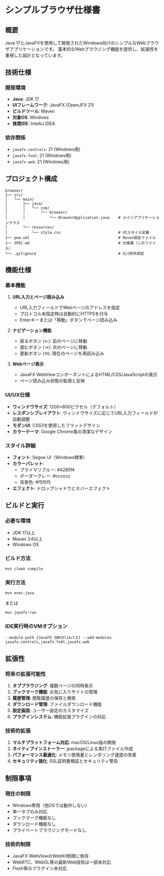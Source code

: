 # シンプルブラウザ仕様書

## 概要
Java 17とJavaFXを使用して開発されたWindows向けのシンプルなWebブラウザアプリケーションです。
基本的なWebブラウジング機能を提供し、拡張性を重視した設計となっています。

## 技術仕様

### 開発環境
- **Java**: JDK 17
- **UIフレームワーク**: JavaFX (OpenJFX 21)
- **ビルドツール**: Maven
- **対象OS**: Windows
- **推奨IDE**: IntelliJ IDEA

### 依存関係
- `javafx-controls`: 21 (Windows用)
- `javafx-fxml`: 21 (Windows用)
- `javafx-web`: 21 (Windows用)

## プロジェクト構成

```
browser/
├── src/
│   └── main/
│       ├── java/
│       │   └── com/
│       │       └── browser/
│       │           └── BrowserApplication.java    # メインアプリケーションクラス
│       └── resources/
│           └── style.css                          # UIスタイル定義
├── pom.xml                                        # Maven設定ファイル
├── SPEC.md                                        # 仕様書（このファイル）
└── .gitignore                                     # Git除外設定
```

## 機能仕様

### 基本機能
1. **URL入力とページ読み込み**
   - URL入力フィールドでWebページのアドレスを指定
   - プロトコル未指定時は自動的にHTTPSを付与
   - Enterキーまたは「移動」ボタンでページ読み込み

2. **ナビゲーション機能**
   - 戻るボタン (←): 前のページに移動
   - 進むボタン (→): 次のページに移動
   - 更新ボタン (⟲): 現在のページを再読み込み

3. **Webページ表示**
   - JavaFX WebViewコンポーネントによるHTML/CSS/JavaScriptの表示
   - ページ読み込み状態の監視と反映

### UI/UX仕様
- **ウィンドウサイズ**: 1200×800ピクセル（デフォルト）
- **レスポンシブレイアウト**: ウィンドウサイズに応じてURL入力フィールドが自動調整
- **モダンUI**: CSS3を使用したフラットデザイン
- **カラーテーマ**: Google Chrome風の清潔なデザイン

### スタイル詳細
- **フォント**: Segoe UI（Windows標準）
- **カラーパレット**:
  - プライマリブルー: #4285f4
  - ボーダーグレー: #cccccc
  - 背景色: #f5f5f5
- **エフェクト**: ドロップシャドウとホバーエフェクト

## ビルドと実行

### 必要な環境
- JDK 17以上
- Maven 3.6以上
- Windows OS

### ビルド方法
```bash
mvn clean compile
```

### 実行方法
```bash
mvn exec:java
```

または

```bash
mvn javafx:run
```

### IDE実行時のVMオプション
```
--module-path [JavaFX SDKのlibパス] --add-modules javafx.controls,javafx.fxml,javafx.web
```

## 拡張性

### 将来の拡張可能性
1. **タブブラウジング**: 複数ページの同時表示
2. **ブックマーク機能**: お気に入りサイトの管理
3. **履歴管理**: 閲覧履歴の保存と検索
4. **ダウンロード管理**: ファイルダウンロード機能
5. **設定画面**: ユーザー設定のカスタマイズ
6. **プラグインシステム**: 機能拡張プラグインの対応

### 技術的拡張
1. **マルチプラットフォーム対応**: macOS/Linux版の開発
2. **ネイティブインストーラー**: jpackageによる実行ファイル作成
3. **パフォーマンス最適化**: メモリ使用量とレンダリング速度の改善
4. **セキュリティ強化**: SSL証明書検証とセキュリティ警告

## 制限事項

### 現在の制限
- Windows専用（他OSでは動作しない）
- 単一タブのみ対応
- ブックマーク機能なし
- ダウンロード機能なし
- プライベートブラウジングモードなし

### 技術的制限
- JavaFX WebViewのWebKit制限に依存
- WebRTC、WebGL等の最新Web技術は一部未対応
- Flash等のプラグイン未対応
